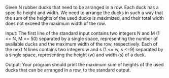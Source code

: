 Given N rubber ducks that need to be arranged in a row. Each duck has a specific height and width. We need to arrange the ducks in such a way that the sum of the heights of the used ducks is maximized, and their total width does not exceed the maximum width of the row.

Input: The first line of the standard input contains two integers N and M (1 <= N, M <= 50) separated by a single space, representing the number of available ducks and the maximum width of the row, respectively. Each of the next N lines contains two integers w and s (1 <= w, s <=9) separated by a single space, representing the height (w) and width (s) of a duck.

Output: Your program should print the maximum sum of heights of the used ducks that can be arranged in a row, to the standard output.
